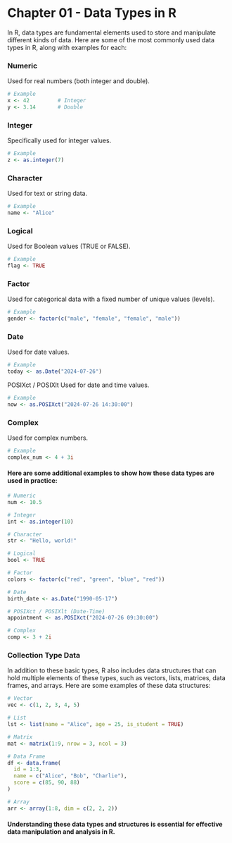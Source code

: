 # Chapter 01 - Data Types in R

In R, data types are fundamental elements used to store and manipulate different kinds of data. Here are some of the most commonly used data types in R, along with examples for each:

### Numeric
Used for real numbers (both integer and double).

```R
# Example
x <- 42         # Integer
y <- 3.14       # Double
```
### Integer
Specifically used for integer values.

```R
# Example
z <- as.integer(7)
```
### Character
Used for text or string data.

```R
# Example
name <- "Alice"
```
### Logical
Used for Boolean values (TRUE or FALSE).

```R
# Example
flag <- TRUE
```
### Factor
Used for categorical data with a fixed number of unique values (levels).

```R
# Example
gender <- factor(c("male", "female", "female", "male"))
```
### Date
Used for date values.

```R
# Example
today <- as.Date("2024-07-26")
```
POSIXct / POSIXlt
Used for date and time values.

```R
# Example
now <- as.POSIXct("2024-07-26 14:30:00")
```
### Complex
Used for complex numbers.

```R
# Example
complex_num <- 4 + 3i
```
#### Here are some additional examples to show how these data types are used in practice:
```R
# Numeric
num <- 10.5

# Integer
int <- as.integer(10)

# Character
str <- "Hello, world!"

# Logical
bool <- TRUE

# Factor
colors <- factor(c("red", "green", "blue", "red"))

# Date
birth_date <- as.Date("1990-05-17")

# POSIXct / POSIXlt (Date-Time)
appointment <- as.POSIXct("2024-07-26 09:30:00")

# Complex
comp <- 3 + 2i
```
### Collection Type Data
In addition to these basic types, R also includes data structures that can hold multiple elements of these types, such as vectors, lists, matrices, data frames, and arrays. Here are some examples of these data structures:

```R
# Vector
vec <- c(1, 2, 3, 4, 5)

# List
lst <- list(name = "Alice", age = 25, is_student = TRUE)

# Matrix
mat <- matrix(1:9, nrow = 3, ncol = 3)

# Data Frame
df <- data.frame(
  id = 1:3,
  name = c("Alice", "Bob", "Charlie"),
  score = c(85, 90, 88)
)

# Array
arr <- array(1:8, dim = c(2, 2, 2))
```
#### Understanding these data types and structures is essential for effective data manipulation and analysis in R.

